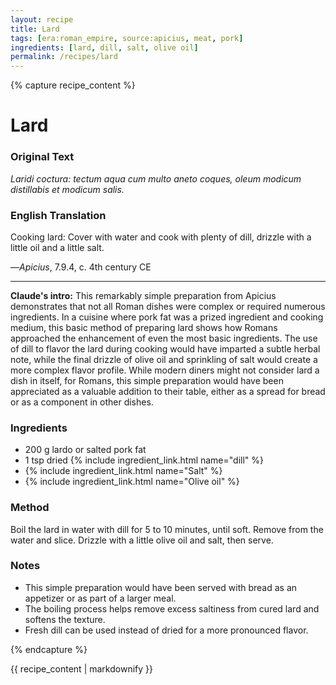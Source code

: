 ```yaml
---
layout: recipe
title: Lard
tags: [era:roman_empire, source:apicius, meat, pork]
ingredients: [lard, dill, salt, olive oil]
permalink: /recipes/lard
---
```


{% capture recipe_content %}
# Lard

### Original Text
*Laridi coctura: tectum aqua cum multo aneto coques, oleum modicum distillabis et modicum salis.*

### English Translation
Cooking lard: Cover with water and cook with plenty of dill, drizzle with a little oil and a little salt.

—*Apicius*, 7.9.4, c. 4th century CE

___

**Claude's intro:** This remarkably simple preparation from Apicius demonstrates that not all Roman dishes were complex or required numerous ingredients. In a cuisine where pork fat was a prized ingredient and cooking medium, this basic method of preparing lard shows how Romans approached the enhancement of even the most basic ingredients. The use of dill to flavor the lard during cooking would have imparted a subtle herbal note, while the final drizzle of olive oil and sprinkling of salt would create a more complex flavor profile. While modern diners might not consider lard a dish in itself, for Romans, this simple preparation would have been appreciated as a valuable addition to their table, either as a spread for bread or as a component in other dishes.

### Ingredients
- 200 g lardo or salted pork fat
- 1 tsp dried {% include ingredient_link.html name="dill" %}
- {% include ingredient_link.html name="Salt" %}
- {% include ingredient_link.html name="Olive oil" %}

### Method
Boil the lard in water with dill for 5 to 10 minutes, until soft. Remove from the water and slice. Drizzle with a little olive oil and salt, then serve.

### Notes
- This simple preparation would have been served with bread as an appetizer or as part of a larger meal.
- The boiling process helps remove excess saltiness from cured lard and softens the texture.
- Fresh dill can be used instead of dried for a more pronounced flavor.

{% endcapture %}

{{ recipe_content | markdownify }}